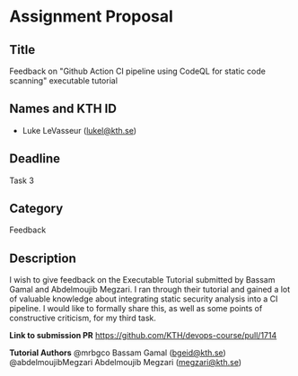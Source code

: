 # Assignment Proposal

## Title

Feedback on "Github Action CI pipeline using CodeQL for static code scanning" executable tutorial

## Names and KTH ID

- Luke LeVasseur (lukel@kth.se)

## Deadline

Task 3

## Category

Feedback

## Description

I wish to give feedback on the Executable Tutorial submitted by Bassam Gamal and Abdelmoujib Megzari. I ran through
their tutorial and gained a lot of valuable knowledge about integrating static security analysis into a CI pipeline. I
would like to formally share this, as well as some points of constructive criticism, for my third task.

**Link to submission PR**
https://github.com/KTH/devops-course/pull/1714

**Tutorial Authors**
@mrbgco Bassam Gamal (bgeid@kth.se)
@abdelmoujibMegzari Abdelmoujib Megzari (megzari@kth.se)